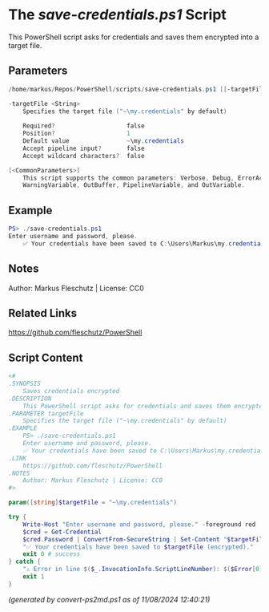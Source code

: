 The *save-credentials.ps1* Script
===========================

This PowerShell script asks for credentials and saves them encrypted into a target file.

Parameters
----------
```powershell
/home/markus/Repos/PowerShell/scripts/save-credentials.ps1 [[-targetFile] <String>] [<CommonParameters>]

-targetFile <String>
    Specifies the target file ("~\my.credentials" by default)
    
    Required?                    false
    Position?                    1
    Default value                ~\my.credentials
    Accept pipeline input?       false
    Accept wildcard characters?  false

[<CommonParameters>]
    This script supports the common parameters: Verbose, Debug, ErrorAction, ErrorVariable, WarningAction, 
    WarningVariable, OutBuffer, PipelineVariable, and OutVariable.
```

Example
-------
```powershell
PS> ./save-credentials.ps1
Enter username and password, please.
	✅ Your credentials have been saved to C:\Users\Markus\my.credentials (encrypted).

```

Notes
-----
Author: Markus Fleschutz | License: CC0

Related Links
-------------
https://github.com/fleschutz/PowerShell

Script Content
--------------
```powershell
<#
.SYNOPSIS
	Saves credentials encrypted
.DESCRIPTION
	This PowerShell script asks for credentials and saves them encrypted into a target file.
.PARAMETER targetFile
	Specifies the target file ("~\my.credentials" by default)
.EXAMPLE
	PS> ./save-credentials.ps1
	Enter username and password, please.
 	✅ Your credentials have been saved to C:\Users\Markus\my.credentials (encrypted).
.LINK
	https://github.com/fleschutz/PowerShell
.NOTES
	Author: Markus Fleschutz | License: CC0
#>

param([string]$targetFile = "~\my.credentials")

try {
	Write-Host "Enter username and password, please." -foreground red
	$cred = Get-Credential
	$cred.Password | ConvertFrom-SecureString | Set-Content "$targetFile"
	"✅ Your credentials have been saved to $targetFile (encrypted)."
	exit 0 # success
} catch {
	"⚠️ Error in line $($_.InvocationInfo.ScriptLineNumber): $($Error[0])"
	exit 1
}
```

*(generated by convert-ps2md.ps1 as of 11/08/2024 12:40:21)*
